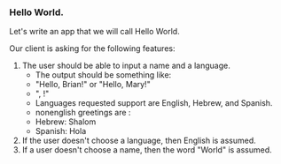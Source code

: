 ### Hello World.

Let's write an app that we will call Hello World.

Our client is asking for the following features:

1. The user should be able to input a name and a language.
   * The output should be something like:
    * "Hello, Brian!"  or "Hello, Mary!"
    * "<greeting>, <name>!"
    * Languages requested support are English, Hebrew, and Spanish. 
    * nonenglish greetings are : 
    * Hebrew: Shalom
    * Spanish: Hola
2. If the user doesn't choose a language, then English is assumed.
3. If a user doesn't choose a name, then the word "World" is assumed.
